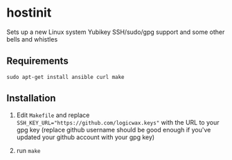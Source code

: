 # hostinit
Sets up a new Linux system Yubikey SSH/sudo/gpg support and some other bells and whistles


Requirements
------------
`sudo apt-get install ansible curl make`

Installation
------------

1) Edit `Makefile` and replace `SSH_KEY_URL="https://github.com/logicwax.keys"` with the URL to your gpg key (replace github username should be good enough if you've updated your github account with your gpg key)

2) run `make`


